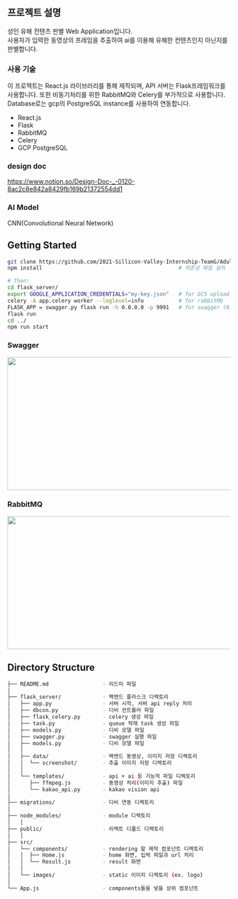 ## 프로젝트 설명
성인 유해 컨텐츠 판별 Web Application입니다.  
사용자가 입력한 동영상의 프레임을 추출하여 ai를 이용해 유해한 컨텐츠인지 아닌지를 판별합니다.

### 사용 기술
이 프로젝트는 React.js 라이브러리를 통해 제작되며, API 서버는 Flask프레임워크를 사용합니다. 
또한 비동기처리를 위한 RabbitMQ와 Celery를 부가적으로 사용합니다. 
Database로는 gcp의 PostgreSQL instance를 사용하여 연동합니다.  

- React.js
- Flask
- RabbitMQ
- Celery
- GCP PostgreSQL

### design doc
https://www.notion.so/Design-Doc-_-0120-8ac2c8e842a8429fb169b21372554dd1

### AI Model
CNN(Convolutional Neural Network)

## Getting Started
```sh
git clone https://github.com/2021-Sillicon-Valley-Internship-TeamG/Adult_Contents_Detector.git
npm install                                           # 의존성 파일 설치

# Then:
cd flask_server/
export GOOGLE_APPLICATION_CREDENTIALS="my-key.json"   # for GCS upload key
celery -A app.celery worker --loglevel=info           # for rabbitMQ
FLASK_APP = swagger.py flask run -h 0.0.0.0 -p 9991   # for swagger (0.0.0.0:9991)
flask run
cd ../
npm run start
```

### Swagger
<img width="550px" height="300px" src="https://img1.daumcdn.net/thumb/R1280x0/?scode=mtistory2&fname=https%3A%2F%2Fblog.kakaocdn.net%2Fdn%2FVoAuD%2FbtqUf0TF603%2FuPaEWbmyRicseGoNRLtpsk%2Fimg.png"></img>

### RabbitMQ
<img width="550px" height="300px" src="https://img1.daumcdn.net/thumb/R1280x0/?scode=mtistory2&fname=https%3A%2F%2Fblog.kakaocdn.net%2Fdn%2FupCAF%2FbtqUhzVOUBF%2F78efHoKKCXevEf8WgrAdNK%2Fimg.png"></img>

## Directory Structure
```bash
├── README.md                 - 리드미 파일
│
├── flask_server/             - 백엔드 플라스크 디렉토리
│   ├── app.py                - 서버 시작, 서버 api reply 처리
│   ├── dbcon.py              - 디비 컨트롤러 파일
│   ├── flask_celery.py       - celery 생성 파일
│   ├── task.py               - queue 적재 task 생성 파일
│   ├── models.py             - 디비 모델 파일
│   ├── swagger.py            - swagger 실행 파일
│   ├── models.py             - 디비 모델 파일
│   │
│   ├── data/                 - 백엔드 동영상, 이미지 저장 디렉토리
│   │  └── screenshot/        - 추출 이미지 저장 디렉토리
│   │ 
│   └── templates/            - api + ai 등 기능적 파일 디렉토리
│      ├── ffmpeg.js          - 동영상 처리(이미지 추출) 파일
│      └── kakao_api.py       - kakao vision api
│ 
├── migrations/               - 디비 연동 디렉토리
│
├── node_modules/             - module 디렉토리
│   │ 
├── public/                   - 리액트 디폴드 디렉토리
│   │ 
├── src/                      
│   └── components/           - rendering 할 제작 컴포넌트 디렉토리
│   │  ├── Home.js            - home 화면, 입력 파일과 url 처리
│   │  └── Result.js          - result 화면
│   │
│   └── images/               - static 이미지 디렉토리 (ex. logo)
│
└── App.js                    - components들을 넣을 상위 컴포넌트
```  
